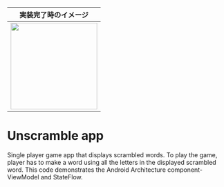 | 実装完了時のイメージ |
|--------|
|<img src="https://github.com/yanPWA/Unscramble/assets/82929509/ffdfe443-5853-49ef-8ccd-b20be6432d84" width="200px"/>|




Unscramble app
=================================

Single player game app that displays scrambled words. To play the game, player has to make a
word using all the letters in the displayed scrambled word.
This code demonstrates the Android Architecture component- ViewModel and StateFlow.

